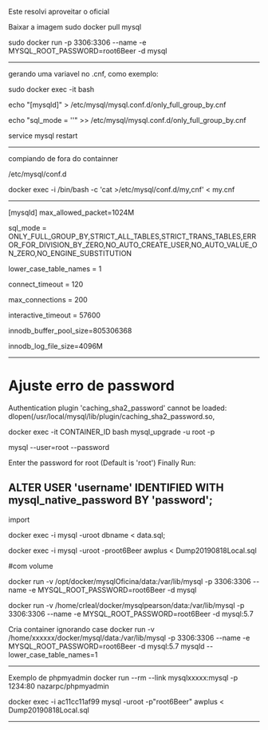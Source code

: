 Este resolvi aproveitar o oficial

Baixar a imagem
sudo docker pull mysql

sudo docker run -p 3306:3306 --name <containner> -e MYSQL_ROOT_PASSWORD=root6Beer -d mysql

***********************************************************************
gerando uma variavel no .cnf, como exemplo:

sudo docker exec -it <containner> bash 

echo "[mysqld]" >  /etc/mysql/mysql.conf.d/only_full_group_by.cnf

echo "sql_mode = ''" >>  /etc/mysql/mysql.conf.d/only_full_group_by.cnf

service mysql restart


***********************************************************************************
compiando de fora do containner

/etc/mysql/conf.d

docker exec -i <containner> /bin/bash -c 'cat >/etc/mysql/conf.d/my,cnf' < my.cnf

*************************
[mysqld]
max_allowed_packet=1024M

sql_mode = ONLY_FULL_GROUP_BY,STRICT_ALL_TABLES,STRICT_TRANS_TABLES,ERROR_FOR_DIVISION_BY_ZERO,NO_AUTO_CREATE_USER,NO_AUTO_VALUE_ON_ZERO,NO_ENGINE_SUBSTITUTION

lower_case_table_names = 1

connect_timeout = 120

max_connections = 200

interactive_timeout = 57600

innodb_buffer_pool_size=805306368

innodb_log_file_size=4096M

*************************

# Ajuste erro de password
Authentication plugin 'caching_sha2_password' cannot be loaded: dlopen(/usr/local/mysql/lib/plugin/caching_sha2_password.so, 

docker exec -it CONTAINER_ID bash mysql_upgrade -u root -p

mysql --user=root --password

Enter the password for root (Default is 'root') Finally Run:


ALTER USER 'username' IDENTIFIED WITH mysql_native_password BY 'password';
-----------------------------------------------------------------------------------------

import

docker exec -i <containner> mysql -uroot dbname < data.sql;

docker exec -i <containner> mysql -uroot -proot6Beer awplus < Dump20190818Local.sql


#com volume

docker run -v /opt/docker/mysqlOficina/data:/var/lib/mysql -p 3306:3306 --name <containner> -e MYSQL_ROOT_PASSWORD=root6Beer -d mysql

docker run -v /home/crleal/docker/mysqlpearson/data:/var/lib/mysql -p 3306:3306 --name <containner> -e MYSQL_ROOT_PASSWORD=root6Beer -d mysql:5.7


Cria container ignorando case
docker run -v /home/xxxxxx/docker/mysql/data:/var/lib/mysql -p 3306:3306 --name <containner> -e MYSQL_ROOT_PASSWORD=root6Beer -d mysql:5.7 mysqld --lower_case_table_names=1

*****************************************

Exemplo de phpmyadmin
docker run --rm --link mysqlxxxxx:mysql -p 1234:80 nazarpc/phpmyadmin


docker exec -i ac11cc11af99 mysql -uroot -p"root6Beer" awplus < Dump20190818Local.sql

*********************************************************************************************



